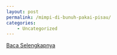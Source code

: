 ```yaml
---
layout: post
permalink: /mimpi-di-bunuh-pakai-pisau/
categories:
    - Uncategorized
---
```


[Baca Selengkapnya](/08)
